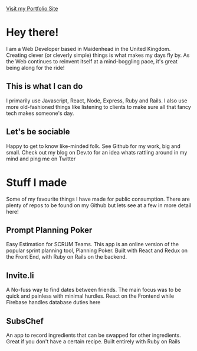[Visit my Portfolio Site](https://lukiekang.com)

# Hey there!
I am a Web Developer based in Maidenhead in the United Kingdom. Creating clever (or cleverly simple) things is what makes my days fly by. As the Web continues to reinvent itself at a mind-boggling pace, it's great being along for the ride!

## This is what I can do
I primarily use Javascript, React, Node, Express, Ruby and Rails. I also use more old-fashioned things like listening to clients to make sure all that fancy tech makes someone's day.

## Let's be sociable
Happy to get to know like-minded folk. See Github for my work, big and small. Check out my blog on Dev.to for an idea whats rattling around in my mind and ping me on Twitter

# Stuff I made
Some of my favourite things I have made for public consumption. There are plenty of repos to be found on my Github but lets see at a few in more detail here!

## Prompt Planning Poker
Easy Estimation for SCRUM Teams. This app is an online version of the popular sprint planning tool, Planning Poker. Built with React and Redux on the Front End, with Ruby on Rails on the backend.

## Invite.li
A No-fuss way to find dates between friends. The main focus was to be quick and painless with minimal hurdles. React on the Frontend while Firebase handles database duties here

## SubsChef
An app to record ingredients that can be swapped for other ingredients. Great if you don't have a certain recipe. Built entirely with Ruby on Rails
